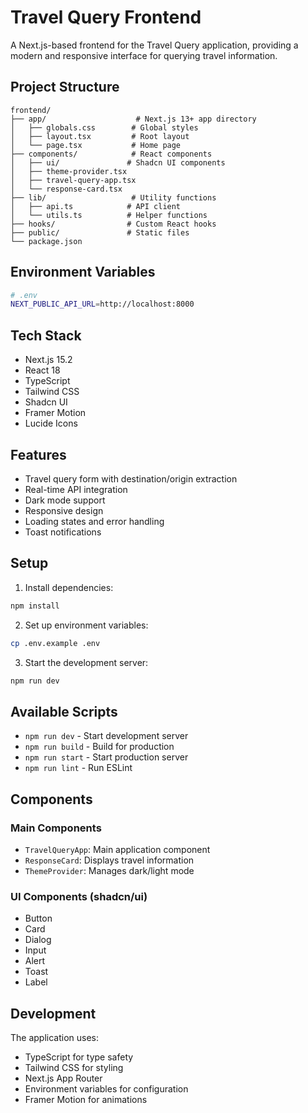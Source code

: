 # Travel Query Frontend

A Next.js-based frontend for the Travel Query application, providing a modern and responsive interface for querying travel information.

## Project Structure

```
frontend/
├── app/                    # Next.js 13+ app directory
│   ├── globals.css        # Global styles
│   ├── layout.tsx         # Root layout
│   └── page.tsx           # Home page
├── components/            # React components
│   ├── ui/               # Shadcn UI components
│   ├── theme-provider.tsx
│   ├── travel-query-app.tsx
│   └── response-card.tsx
├── lib/                   # Utility functions
│   ├── api.ts            # API client
│   └── utils.ts          # Helper functions
├── hooks/                # Custom React hooks
├── public/               # Static files
└── package.json
```

## Environment Variables

```bash
# .env
NEXT_PUBLIC_API_URL=http://localhost:8000
```

## Tech Stack

- Next.js 15.2
- React 18
- TypeScript
- Tailwind CSS
- Shadcn UI
- Framer Motion
- Lucide Icons

## Features

- Travel query form with destination/origin extraction
- Real-time API integration
- Dark mode support
- Responsive design
- Loading states and error handling
- Toast notifications

## Setup

1. Install dependencies:
```bash
npm install
```

2. Set up environment variables:
```bash
cp .env.example .env
```

3. Start the development server:
```bash
npm run dev
```

## Available Scripts

- `npm run dev` - Start development server
- `npm run build` - Build for production
- `npm run start` - Start production server
- `npm run lint` - Run ESLint

## Components

### Main Components
- `TravelQueryApp`: Main application component
- `ResponseCard`: Displays travel information
- `ThemeProvider`: Manages dark/light mode

### UI Components (shadcn/ui)
- Button
- Card
- Dialog
- Input
- Alert
- Toast
- Label

## Development

The application uses:
- TypeScript for type safety
- Tailwind CSS for styling
- Next.js App Router
- Environment variables for configuration
- Framer Motion for animations
